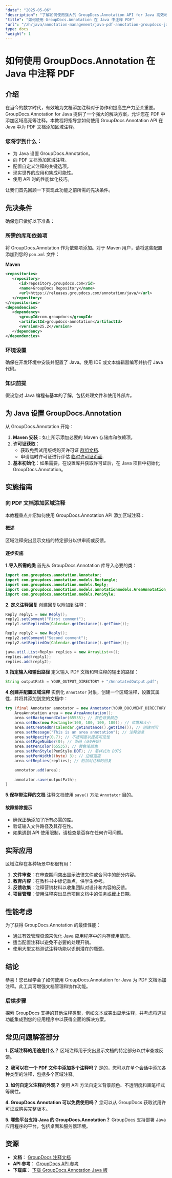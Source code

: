 ```yaml
---
"date": "2025-05-06"
"description": "了解如何使用强大的 GroupDocs.Annotation API for Java 高效地使用区域高亮注释 PDF 文档，从而增强协作和生产力。"
"title": "如何使用 GroupDocs.Annotation 在 Java 中注释 PDF"
"url": "/zh/java/annotation-management/java-pdf-annotation-groupdocs-java/"
type: docs
"weight": 1
---
```


# 如何使用 GroupDocs.Annotation 在 Java 中注释 PDF

## 介绍

在当今的数字时代，有效地为文档添加注释对于协作和提高生产力至关重要。GroupDocs.Annotation for Java 提供了一个强大的解决方案，允许您在 PDF 中添加区域高亮等注释。本教程将指导您如何使用 GroupDocs.Annotation API 在 Java 中为 PDF 文档添加区域注释。

### 您将学到什么：
- 为 Java 设置 GroupDocs.Annotation。
- 向 PDF 文档添加区域注释。
- 配置自定义注释的关键选项。
- 现实世界的应用和集成可能性。
- 使用 API 时的性能优化技巧。

让我们首先回顾一下实现此功能之前所需的先决条件。

## 先决条件

确保您已做好以下准备：

### 所需的库和依赖项
将 GroupDocs.Annotation 作为依赖项添加。对于 Maven 用户，请将这些配置添加到您的 `pom.xml` 文件：

**Maven**
```xml
<repositories>
   <repository>
      <id>repository.groupdocs.com</id>
      <name>GroupDocs Repository</name>
      <url>https://releases.groupdocs.com/annotation/java/</url>
   </repository>
</repositories>
<dependencies>
   <dependency>
      <groupId>com.groupdocs</groupId>
      <artifactId>groupdocs-annotation</artifactId>
      <version>25.2</version>
   </dependency>
</dependencies>
```

### 环境设置
确保在开发环境中安装并配置了 Java。使用 IDE 或文本编辑器编写并执行 Java 代码。

### 知识前提
假设您对 Java 编程有基本的了解，包括处理文件和使用外部库。

## 为 Java 设置 GroupDocs.Annotation

从 GroupDocs.Annotation 开始：
1. **Maven 安装**：如上所示添加必要的 Maven 存储库和依赖项。
2. **许可证获取**：
   - 获取免费试用版或购买许可证 [群组文档](https://purchase。groupdocs.com/buy).
   - 申请临时许可证进行评估 [临时许可证页面](https://purchase。groupdocs.com/temporary-license/).
3. **基本初始化**：如果需要，在设置库并获取许可证后，在 Java 项目中初始化 GroupDocs.Annotation。

## 实施指南

### 向 PDF 文档添加区域注释

本教程重点介绍如何使用 GroupDocs.Annotation API 添加区域注释：

#### 概述
区域注释突出显示文档的特定部分以供审阅或反馈。

#### 逐步实施
**1.导入所需的类**
首先从 GroupDocs.Annotation 库导入必要的类：
```java
import com.groupdocs.annotation.Annotator;
import com.groupdocs.annotation.models.Rectangle;
import com.groupdocs.annotation.models.Reply;
import com.groupdocs.annotation.models.annotationmodels.AreaAnnotation;
import com.groupdocs.annotation.models.PenStyle;
```
**2. 定义注释回复**
创建回复以附加到注释：
```java
Reply reply1 = new Reply();
reply1.setComment("First comment");
reply1.setRepliedOn(Calendar.getInstance().getTime());

Reply reply2 = new Reply();
reply2.setComment("Second comment");
reply2.setRepliedOn(Calendar.getInstance().getTime());

java.util.List<Reply> replies = new ArrayList<>();
replies.add(reply1);
replies.add(reply2);
```
**3.指定输入和输出路径**
定义输入 PDF 文档和带注释的输出的路径：
```java
String outputPath = YOUR_OUTPUT_DIRECTORY + "/AnnotatedOutput.pdf";
```
**4.创建并配置区域注释**
实例化 `Annotator` 对象，创建一个区域注释，设置其属性，并将其添加到您的文档中：
```java
try (final Annotator annotator = new Annotator(YOUR_DOCUMENT_DIRECTORY + "/InputDocument.pdf")) {
    AreaAnnotation area = new AreaAnnotation();
    area.setBackgroundColor(65535); // 黄色背景颜色
    area.setBox(new Rectangle(100, 100, 100, 100)); // 位置和大小
    area.setCreatedOn(Calendar.getInstance().getTime()); // 创建时间
    area.setMessage("This is an area annotation"); // 注释消息
    area.setOpacity(0.7); // 不透明度以提高可见性
    area.setPageNumber(0); // 页码（从0开始）
    area.setPenColor(65535); // 黄色笔颜色
    area.setPenStyle(PenStyle.DOT); // 笔样式为 DOTS
    area.setPenWidth((byte) 3); // 边框宽度
    area.setReplies(replies); // 附加对注释的回复

    annotator.add(area);
    
    annotator.save(outputPath);
}
```
**5.保存带注释的文档**
注释文档使用 `save()` 方法 `Annotator` 目的。

#### 故障排除提示
- 确保正确添加了所有必需的库。
- 验证输入文件路径及其存在性。
- 如果遇到 API 使用限制，请检查是否存在任何许可问题。

## 实际应用

区域注释在各种场景中都很有用：
1. **文件审查**：在审查期间突出显示法律文件或合同中的部分内容。
2. **教育内容**：在教科书中标记重点，供学生参考。
3. **反馈收集**：注释营销材料以收集团队对设计和内容的反馈。
4. **项目管理**：使用注释突出显示项目文档中的任务或截止日期。

## 性能考虑
为了获得 GroupDocs.Annotation 的最佳性能：
- 通过有效管理资源来优化 Java 应用程序中的内存使用情况。
- 适当配置注释以避免不必要的处理开销。
- 使用大型文档测试注释功能以识别潜在的瓶颈。

## 结论

恭喜！您已经学会了如何使用 GroupDocs.Annotation for Java 为 PDF 文档添加注释。此工具可增强文档管理和协作功能。

### 后续步骤
探索 GroupDocs 支持的其他注释类型，例如文本或突出显示注释，并考虑将这些功能集成到您的应用程序中以获得全面的解决方案。

## 常见问题解答部分
**1. 区域注释的用途是什么？**
区域注释用于突出显示文档的特定部分以供审查或反馈。

**2. 我可以在一个 PDF 文件中添加多个注释吗？**
是的，您可以在单个会话中添加各种类型的注释，包括多个区域注释。

**3. 如何自定义注释的外观？**
使用 API 方法自定义背景颜色、不透明度和画笔样式等属性。

**4. GroupDocs.Annotation 可以免费使用吗？**
您可以从 GroupDocs 获取试用许可证或购买完整版本。

**5. 哪些平台支持 Java 的 GroupDocs.Annotation？**
GroupDocs 支持部署 Java 应用程序的平台，包括桌面和服务器环境。

## 资源
- **文档**： [GroupDocs 注释文档](https://docs.groupdocs.com/annotation/java/)
- **API 参考**： [GroupDocs API 参考](https://reference.groupdocs.com/annotation/java/)
- **下载库**： [下载 GroupDocs.Annotation Java 版](https://downloads.groupdocs.com/annotation/java/)